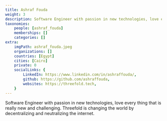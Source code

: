 ```yaml
---
title: Ashraf Fouda
weight: 3
description: Software Engineer with passion in new technologies, love every thing that is really new.
taxonomies:
    people: [ashraf_fouda]
    memberships: []
    categories: []
extra:
    imgPath: ashraf_fouda.jpeg
    organizations: []
    countries: [Egypt]
    cities: [Cairo]
    private: 0
    socialLinks: {
        LinkedIn: https://www.linkedin.com/in/ashraffouda/,
        github: https://github.com/ashraffouda,
        websites: https://threefold.tech,
    }
---
```




Software Engineer with passion in new technologies, love every thing that is really new and challenging. Threefold is changing the world by decentralizing and neutralizing the internet.
